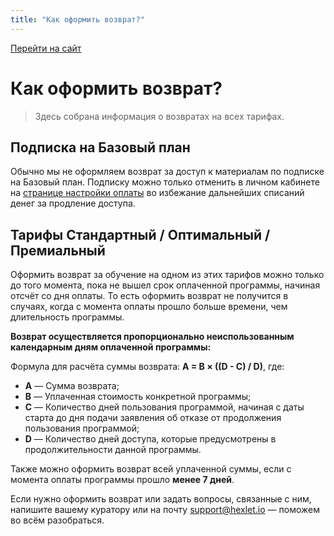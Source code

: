 ```yaml
---
title: "Как оформить возврат?"
---
```


[Перейти на сайт](https://ru.hexlet.io)

# Как оформить возврат?

> Здесь собрана информация о возвратах на всех тарифах.

## Подписка на Базовый план

Обычно мы не оформляем возврат за доступ к материалам по подписке на Базовый план. Подписку можно только отменить в личном кабинете на [странице настройки оплаты](https://ru.hexlet.io/account/subscription) во избежание дальнейших списаний денег за продление доступа.

## Тарифы Стандартный / Оптимальный / Премиальный

Оформить возврат за обучение на одном из этих тарифов можно только до того момента, пока не вышел срок оплаченной программы, начиная отсчёт со дня оплаты. То есть оформить возврат не получится в случаях, когда с момента оплаты прошло больше времени, чем длительность программы.

**Возврат осуществляется пропорционально неиспользованным календарным дням оплаченной программы:**

Формула для расчёта суммы возврата: **A = B × ((D - C) / D)**, где:

- **A** — Сумма возврата;
- **B** — Уплаченная стоимость конкретной программы;
- **C** — Количество дней пользования программой, начиная с даты старта до дня подачи заявления об отказе от продолжения пользования программой;
- **D** — Количество дней доступа, которые предусмотрены в продолжительности данной программы.

Также можно оформить возврат всей уплаченной суммы, если с момента оплаты программы прошло **менее 7 дней**.

Если нужно оформить возврат или задать вопросы, связанные с ним, напишите вашему куратору или на почту [support@hexlet.io](mailto:support@hexlet.io) — поможем во всём разобраться.
